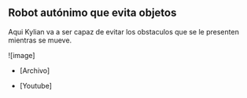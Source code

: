 ## Robot autónimo que evita objetos

Aqui Kylian va a ser capaz de evitar los obstaculos que se le presenten mientras se mueve.

![image]

- [Archivo]

- [Youtube]

